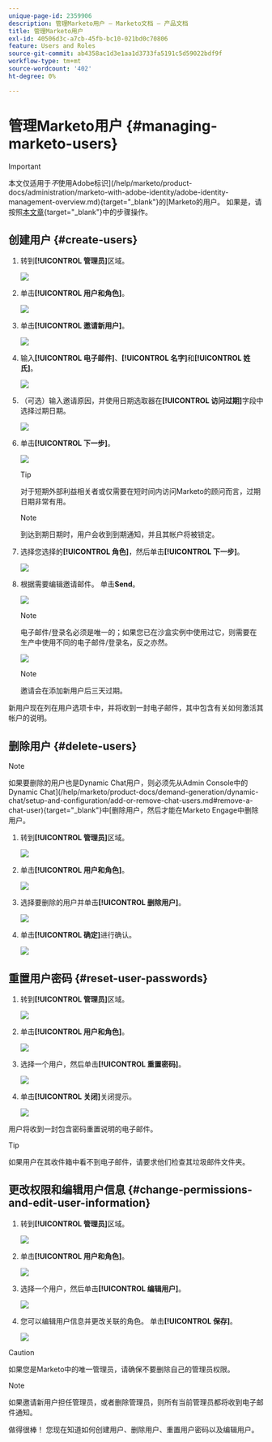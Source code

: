 ```yaml
---
unique-page-id: 2359906
description: 管理Marketo用户 — Marketo文档 — 产品文档
title: 管理Marketo用户
exl-id: 40506d3c-a7cb-45fb-bc10-021bd0c70806
feature: Users and Roles
source-git-commit: ab4358ac1d3e1aa1d3733fa5191c5d59022bdf9f
workflow-type: tm+mt
source-wordcount: '402'
ht-degree: 0%

---
```


# 管理Marketo用户 {#managing-marketo-users}

>[!IMPORTANT]
>
>本文仅适用于&#x200B;_不_&#x200B;使用Adobe标识](/help/marketo/product-docs/administration/marketo-with-adobe-identity/adobe-identity-management-overview.md){target="_blank"}的[Marketo的用户。 如果是，请按照[本文章](/help/marketo/product-docs/administration/marketo-with-adobe-identity/add-or-remove-a-user.md){target="_blank"}中的步骤操作。

## 创建用户 {#create-users}

1. 转到&#x200B;**[!UICONTROL 管理员]**&#x200B;区域。

   ![](assets/managing-marketo-users-1.png)

1. 单击&#x200B;**[!UICONTROL 用户和角色]**。

   ![](assets/managing-marketo-users-2.png)

1. 单击&#x200B;**[!UICONTROL 邀请新用户]**。

   ![](assets/managing-marketo-users-3.png)

1. 输入&#x200B;**[!UICONTROL 电子邮件]**、**[!UICONTROL 名字]**&#x200B;和&#x200B;**[!UICONTROL 姓氏]**。

   ![](assets/managing-marketo-users-4.png)

1. （可选）输入邀请原因，并使用日期选取器在&#x200B;**[!UICONTROL 访问过期]**&#x200B;字段中选择过期日期。

   ![](assets/managing-marketo-users-5.png)

1. 单击&#x200B;**[!UICONTROL 下一步]**。

   ![](assets/managing-marketo-users-6.png)

   >[!TIP]
   >
   >对于短期外部利益相关者或仅需要在短时间内访问Marketo的顾问而言，过期日期非常有用。

   >[!NOTE]
   >
   >到达到期日期时，用户会收到到期通知，并且其帐户将被锁定。

1. 选择您选择的&#x200B;**[!UICONTROL 角色]**，然后单击&#x200B;**[!UICONTROL 下一步]**。

   ![](assets/managing-marketo-users-7.png)

1. 根据需要编辑邀请邮件。 单击&#x200B;**Send**。

   ![](assets/managing-marketo-users-8.png)

   >[!NOTE]
   >
   >电子邮件/登录名必须是唯一的；如果您已在沙盒实例中使用过它，则需要在生产中使用不同的电子邮件/登录名，反之亦然。

   ![](assets/managing-marketo-users-9.png)

   >[!NOTE]
   >
   >邀请会在添加新用户后三天过期。

新用户现在列在用户选项卡中，并将收到一封电子邮件，其中包含有关如何激活其帐户的说明。

## 删除用户 {#delete-users}

>[!NOTE]
>
>如果要删除的用户也是Dynamic Chat用户，则必须先从Admin Console中的Dynamic Chat](/help/marketo/product-docs/demand-generation/dynamic-chat/setup-and-configuration/add-or-remove-chat-users.md#remove-a-chat-user){target="_blank"}中[删除用户，然后才能在Marketo Engage中删除用户。

1. 转到&#x200B;**[!UICONTROL 管理员]**&#x200B;区域。

   ![](assets/managing-marketo-users-10.png)

1. 单击&#x200B;**[!UICONTROL 用户和角色]**。

   ![](assets/managing-marketo-users-11.png)

1. 选择要删除的用户并单击&#x200B;**[!UICONTROL 删除用户]**。

   ![](assets/managing-marketo-users-12.png)

1. 单击&#x200B;**[!UICONTROL 确定]**&#x200B;进行确认。

   ![](assets/managing-marketo-users-13.png)

## 重置用户密码 {#reset-user-passwords}

1. 转到&#x200B;**[!UICONTROL 管理员]**&#x200B;区域。

   ![](assets/managing-marketo-users-14.png)

1. 单击&#x200B;**[!UICONTROL 用户和角色]**。

   ![](assets/managing-marketo-users-15.png)

1. 选择一个用户，然后单击&#x200B;**[!UICONTROL 重置密码]**。

   ![](assets/managing-marketo-users-16.png)

1. 单击&#x200B;**[!UICONTROL 关闭]**&#x200B;关闭提示。

   ![](assets/managing-marketo-users-17.png)

用户将收到一封包含密码重置说明的电子邮件。

>[!TIP]
>
>如果用户在其收件箱中看不到电子邮件，请要求他们检查其垃圾邮件文件夹。

## 更改权限和编辑用户信息 {#change-permissions-and-edit-user-information}

1. 转到&#x200B;**[!UICONTROL 管理员]**&#x200B;区域。

   ![](assets/managing-marketo-users-18.png)

1. 单击&#x200B;**[!UICONTROL 用户和角色]**。

   ![](assets/managing-marketo-users-19.png)

1. 选择一个用户，然后单击&#x200B;**[!UICONTROL 编辑用户]**。

   ![](assets/managing-marketo-users-20.png)

1. 您可以编辑用户信息并更改关联的角色。 单击&#x200B;**[!UICONTROL 保存]**。

   ![](assets/managing-marketo-users-21.png)

>[!CAUTION]
>
>如果您是Marketo中的唯一管理员，请确保不要删除自己的管理员权限。

>[!NOTE]
>
>如果邀请新用户担任管理员，或者删除管理员，则所有当前管理员都将收到电子邮件通知。

做得很棒！ 您现在知道如何创建用户、删除用户、重置用户密码以及编辑用户。
